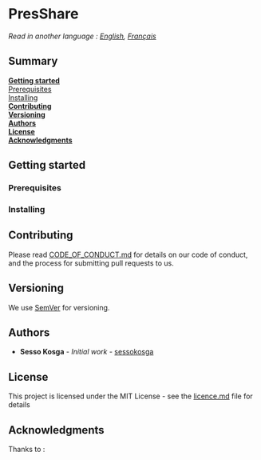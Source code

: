 # PresShare



*Read in another language : [English](Readme.md), [Français](Readme.fr.md)*

## Summary
**[Getting started](#getting-started)**  
[Prerequisites](#prerequisites)  
[Installing](#installing)  
**[Contributing](#contributing)**  
**[Versioning](#versioning)**  
**[Authors](#authors)**  
**[License](#license)**  
**[Acknowledgments](#acknowledgments)**  

## Getting started 

### Prerequisites

### Installing


## Contributing

Please read [CODE_OF_CONDUCT.md](CODE_OF_CONDUCT.md) for details on our code of conduct, and the process for submitting pull requests to us.

## Versioning

We use [SemVer](http://semver.org/) for versioning. 

## Authors

* **Sesso Kosga** - *Initial work* - [sessokosga](https://github.com/sessokosga)

## License

This project is licensed under the MIT License - see the [licence.md](licence.md) file for details

## Acknowledgments

Thanks to :
